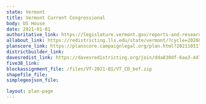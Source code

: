 ```yaml
---
state: Vermont
title: Vermont Current Congressional
body: US House
date: 2021-01-01
authoritative_link: https://legislature.vermont.gov/reports-and-research/research/reapportionment/
allabout_link: https://redistricting.lls.edu/state/vermont/?cycle=2020&level=State%20Upper&startdate=
planscore_link: https://planscore.campaignlegal.org/plan.html?20211011T130355.118316732Z
districtbuilder_link:
davesredist_link: https://davesredistricting.org/join/dda830df-6aa3-4479-a99e-d06bc89649d8
five38_link:
blockassignment_file: /files/VT-2021-01/VT_CD_bef.zip
shapefile_file:
simplegeojson_file:

layout: plan-page
---
```


